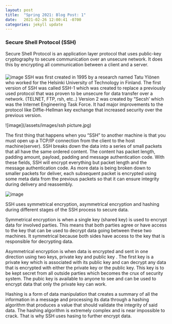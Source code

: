 ```yaml
---
layout: post
title:  "Spring 2021: Blog Post: 1"
date:   2021-02-26 12:00:41 -0700
categories: jekyll update
---
```

### Secure Shell Protocol (SSH)
Secure Shell Protocol is an application layer protocol that uses public-key cryptography to secure communication over an unsecure network. It does this by encrypting all communication between a client and a server.

### 
![image](/assets/images/ssh.jpg)
SSH was first created in 1995 by a research named Tatu Ylönen who worked for the Helsinki University of Technology in Finland.  The first version of SSH was called SSH-1 which was created to replace a previously used protocol that was proven to be unsecure for data transfer over a network. (TELNET, FTP, rsh, etc..) Version 2 was created by “Secsh’ which was the Internet Engineering Task Force. It had major improvements to the protocol like Diffie-Hellman key exchange that increased security over the previous version.


![image](/assets/images/ssh picture.jpg)

The first thing that happens when you “SSH” to another machine is that you must open up a TCP/IP connection from the client to the host machine(server). SSH breaks down the data into a series of small packets that all have the same ordered content. The content has packet length, padding amount, payload, padding and message authentication code. With these fields, SSH will encrypt everything but packet length and the message authentication code. As more data is being broken down to smaller packets for deliver, each subsequent packet is encrypted using some meta data from the previous packets so that it can ensure integrity during delivery and reassembly.

![image](/assets/images/.jpg)

SSH uses symmetrical encryption, asymmetrical encryption and hashing during different stages of the SSH process to secure data. 

Symmetrical encryption is when a single key (shared key) is used to encrypt data for involved parties. This means that both parties agree or have access to the key that can be used to decrypt data going between these two machines. It symmetrical because both sides have access to the key that is responsible for decrypting data. 

Asymmetrical encryption is when data is encrypted and sent in one direction using two keys, private key and public key . The first key is a private key which is associated with its public key and can decrypt any data that is encrypted with either the private key or the public key. This key is to be kept secret from all outside parties which becomes the crux of security system. The pubic key is available to anyone to see and can be used to encrypt data that only the private key can work.

Hashing is  a form of data manipulation that creates a summary of all the information in a message and processing its data through a hashing algorithm that produces a value that should validate the integrity of said data. The hashing algorithm is extremely complex and is near impossible to crack. That is why SSH uses hasing to further encrypt data.
